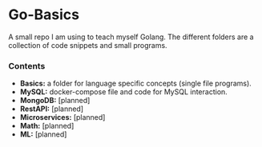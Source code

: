 # Go-Basics

A small repo I am using to teach myself Golang. The different folders are a collection of code snippets and small programs.

### Contents
- **Basics:** a folder for language specific concepts (single file programs).
- **MySQL:** docker-compose file and code for MySQL interaction.
- **MongoDB:** [planned]
- **RestAPI:** [planned]
- **Microservices:** [planned]
- **Math:** [planned]
- **ML:** [planned]
